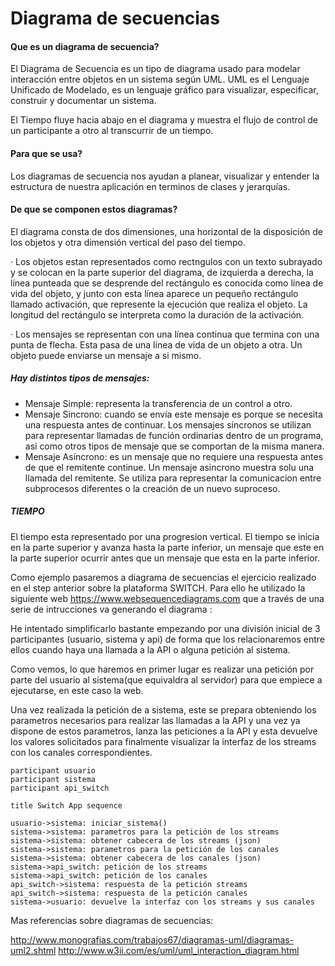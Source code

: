 
# Diagrama de secuencias

#### Que es un diagrama de secuencia?

El Diagrama de Secuencia es un tipo de diagrama usado para modelar interacción entre objetos en un sistema según UML. UML es el Lenguaje Unificado de Modelado, es un lenguaje gráfico para visualizar, especificar, construir y documentar un sistema.

El Tiempo fluye hacia abajo en el diagrama y muestra el flujo de control de un participante a otro al transcurrir de un tiempo.

#### Para que se usa?

Los diagramas de secuencia nos ayudan a planear, visualizar y entender la estructura de nuestra aplicación en terminos de clases y jerarquías.

#### De que se componen estos diagramas?

El diagrama consta de dos dimensiones, una horizontal de la disposición de los objetos y otra dimensión vertical del paso del tiempo.

· Los objetos estan representados como rectngulos con un texto subrayado y se colocan en la parte superior del diagrama, de izquierda a derecha, la línea punteada que se desprende del rectángulo es conocida como línea de vida del objeto, y junto con esta línea aparece un pequeño rectángulo llamado activación, que represente la ejecución que realiza el objeto. La longitud del rectángulo se interpreta como la duración de la activación.

· Los mensajes se representan con una línea continua que termina con una punta de flecha. Esta pasa de una línea de vida de un objeto a otra. Un objeto puede enviarse un mensaje a si mismo.
  
##### Hay distintos tipos de mensajes:

- Mensaje Simple: representa la transferencia de un control a otro.
- Mensaje Sincrono: cuando se envía este mensaje es porque se necesita una respuesta antes de continuar. Los mensajes síncronos se utilizan para representar llamadas de función ordinarias dentro de un programa, asi como otros tipos de mensaje que se comportan de la misma manera.
- Mensaje Asíncrono: es un mensaje que no requiere una respuesta antes de que el remitente continue. Un mensaje asincrono muestra solu una llamada del remitente. Se utiliza para representar la comunicacion entre subprocesos diferentes o la creación de un nuevo suproceso.

##### TIEMPO

El tiempo esta representado por una progresion vertical. El tiempo se inicia en la parte superior y avanza hasta la parte inferior, un mensaje que este en la parte superior ocurrir antes que un mensaje que esta en la parte inferior.

Como ejemplo pasaremos a diagrama de secuencias el ejercicio realizado en el step anterior sobre la plataforma SWITCH. Para ello he utilizado la siguiente web https://www.websequencediagrams.com que a través de una serie de intrucciones va generando el diagrama :

He intentado simplificarlo bastante empezando por una división inicial de 3 participantes (usuario, sistema y api) de forma que los relacionaremos entre ellos cuando haya una llamada a la API o alguna petición al sistema.

Como vemos, lo que haremos en primer lugar es realizar una petición por parte del usuario al sistema(que equivaldra al servidor) para que empiece a ejecutarse, en este caso la web.

Una vez realizada la petición de a sistema, este se prepara obteniendo los parametros necesarios para realizar las llamadas a la API y una vez ya dispone de estos parametros, lanza las peticiones a la API y esta devuelve los valores solicitados para finalmente visualizar la interfaz de los streams con los canales correspondientes.

```
participant usuario
participant sistema 
participant api_switch

title Switch App sequence

usuario->sistema: iniciar_sistema()
sistema->sistema: parametros para la petición de los streams
sistema->sistema: obtener cabecera de los streams (json)
sistema->sistema: parametros para la petición de los canales
sistema->sistema: obtener cabecera de los canales (json)
sistema->api_switch: petición de los streams
sistema->api_switch: petición de los canales
api_switch->sistema: respuesta de la petición streams
api_switch->sistema: respuesta de la petición canales
sistema->usuario: devuelve la interfaz con los streams y sus canales

```

Mas referencias sobre diagramas de secuencias:

http://www.monografias.com/trabajos67/diagramas-uml/diagramas-uml2.shtml
http://www.w3ii.com/es/uml/uml_interaction_diagram.html









